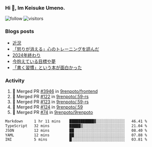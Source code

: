 ### Hi 👋, Im Keisuke Umeno.

<!--
**9renpoto/9renpoto** is a ✨ _special_ ✨ repository because its `README.md` (this file) appears on your GitHub profile.

Here are some ideas to get you started:

- 🔭 I’m currently working on ...
- 🌱 I’m currently learning ...
- 👯 I’m looking to collaborate on ...
- 🤔 I’m looking for help with ...
- 💬 Ask me about ...
- 📫 How to reach me: ...
- 😄 Pronouns: ...
- ⚡ Fun fact: ...
-->

![follow](https://img.shields.io/github/followers/9renpoto?label=Follow&style=social)
![visitors](https://komarev.com/ghpvc/?username=9renpoto&label=Profile%20views&color=0e75b6&style=flat)

### Blogs posts

<!-- BLOG-POST-LIST:START -->
- [近況](https://9renpoto.win/entry/2025/04/05/current_status)
- [「怒りが消える」心のトレーニングを読んだ](https://9renpoto.win/entry/2025/02/01/anger-management)
- [2024年終わり](https://9renpoto.win/entry/2024/12/31/2024-end)
- [今抱えている目標や夢](https://9renpoto.win/entry/2024/12/02/objective)
- [「書く習慣」という本が面白かった](https://9renpoto.win/entry/2024/11/11/leave_a_feeling_sad)
<!-- BLOG-POST-LIST:END -->

### Activity

<!--START_SECTION:activity-->
1. 🎉 Merged PR [#3946](https://github.com/9renpoto/frontend/pull/3946) in [9renpoto/frontend](https://github.com/9renpoto/frontend)
2. 🎉 Merged PR [#122](https://github.com/9renpoto/.59-rs/pull/122) in [9renpoto/.59-rs](https://github.com/9renpoto/.59-rs)
3. 🎉 Merged PR [#123](https://github.com/9renpoto/.59-rs/pull/123) in [9renpoto/.59-rs](https://github.com/9renpoto/.59-rs)
4. 🎉 Merged PR [#124](https://github.com/9renpoto/.59/pull/124) in [9renpoto/.59](https://github.com/9renpoto/.59)
5. 🎉 Merged PR [#74](https://github.com/9renpoto/9renpoto/pull/74) in [9renpoto/9renpoto](https://github.com/9renpoto/9renpoto)
<!--END_SECTION:activity-->

<!--START_SECTION:waka-->

```txt
Markdown     1 hr 11 mins    ███████████▓░░░░░░░░░░░░░   46.41 %
TypeScript   32 mins         █████▒░░░░░░░░░░░░░░░░░░░   21.04 %
JSON         12 mins         ██░░░░░░░░░░░░░░░░░░░░░░░   08.40 %
YAML         12 mins         ██░░░░░░░░░░░░░░░░░░░░░░░   07.88 %
INI          5 mins          █░░░░░░░░░░░░░░░░░░░░░░░░   03.81 %
```

<!--END_SECTION:waka-->
